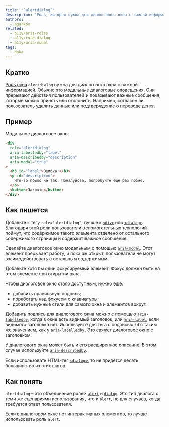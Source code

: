 ```yaml
---
title: "`alertdialog`"
description: "Роль, которая нужна для диалогового окна с важной информацией."
authors:
  - agarkov
related:
  - a11y/aria-roles
  - a11y/role-dialog
  - a11y/aria-modal
tags:
  - doka
---
```


## Кратко

[Роль окна](/a11y/aria-roles/#roli-okon) `alertdialog` нужна для диалогового окна с важной информацией. Обычно это модальные диалоговые оповещения. Они прерывают действия пользователей и показывают важные сообщения, которые можно принять или отклонить. Например, согласен ли пользователь удалить данные или подтверждение о переводе денег. 

## Пример

Модальное диалоговое окно:

```html
<div
  role="alertdialog"
  aria-labelledby="label"
  aria-describedby="description"
  aria-modal="true"
>
  <h3 id="label">Ошибка!</h3>
  <p id="description">
    Что-то пошло не так. Пожалуйста, попробуйте ещё раз позже.
  </p>
  <button>Закрыть</button>
</div>
```

## Как пишется

Добавьте к тегу `role="alertdialog"`, лучше к [`<div>`](/html/div/) или [`<dialog>`](/html/dialog/). Благодаря этой роли пользователи вспомогательных технологий поймут, что содержимое такого элемента отделено от остального содержимого страницы и содержит важное сообщение.

Сделайте диалоговое окно модальным с помощью [`aria-modal`](/a11y/aria-modal/). Этот элемент прерывает работу, и пока он открыт, пользователи не могут взаимодействовать с остальным содержимым.

Добавьте хотя бы один фокусируемый элемент. Фокус должен быть на этом элементе при открытии окна.

Чтобы диалоговое окно стало доступным, нужно ещё:

- добавить правильную подпись;
- поработать над фокусом с клавиатуры;
- добавить нужные стили для самого окна и элементов вокруг.

Добавить подпись для диалогового окна можно с помощью [`aria-labelledby`](/a11y/aria-labelledby/), когда в окне есть видимый заголовок, или [`aria-label`](/a11y/aria-label/), если видимого заголовка нет. Используйте для тега с подписью `id` с таким же значением, как у `aria-labelledby`. Это свяжет диалоговое окно с заголовком.

У диалогового окна может быть и его расширенное описание. В этом случае используйте [`aria-describedby`](/a11y/aria-describedby/).

Если использовать HTML-тег [`<dialog>`](/html/dialog/), то не придётся делать большинство из этих шагов.

## Как понять

`alertdialog` – это объединение ролей [`alert`](/a11y/role-alert/) и [`dialog`](/a11y/role-dialog/). Это тип диалога с теми же сценариями использования, что и `alert`, но для случаев, когда требуется ответ пользователя.

Если в диалоговом окне нет интерактивных элементов, то лучше использовать роль `alert`.
